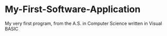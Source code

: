 # My-First-Software-Application
My very first program, from the A.S. in Computer Science written in Visual BASIC
